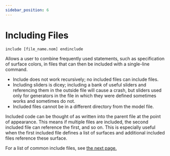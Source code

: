 ```yaml
---
sidebar_position: 6
---
```


# Including Files

```nom
include [file_name.nom] endinclude
```

Allows a user to combine frequently used statements, such as specification of surface colors, in files that can then be included with a single-line command. <br />
* Include does not work recursively; no included files can include files.
* Including sliders is dicey; including a bank of useful sliders and referencing them in the outside file will cause a crash, but sliders used only for generators in the file in which they were defined sometimes works and sometimes do not.
* Included files cannot be in a different directory from the model file. <br />

Included code can be thought of as written into the parent file at the point of appearance. This means if multiple files are included, the second included file can reference the first, and so on. This is especially useful when the first included file defines a list of surfaces and additional included files reference these surface.

For a list of common include files, see [the next page.](/docs/common-include-files)